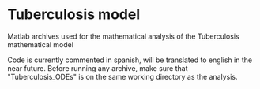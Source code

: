 # Tuberculosis  model
Matlab archives used for the mathematical analysis of the Tuberculosis mathematical model

Code is currently commented in spanish, will be translated to english in the near future.
Before running any archive, make sure that "Tuberculosis_ODEs" is on the same working directory as the analysis.
